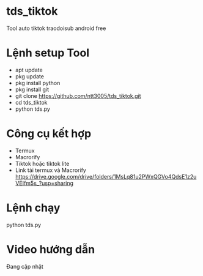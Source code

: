 # tds_tiktok
Tool auto tiktok traodoisub android free

# Lệnh setup Tool
- apt update
- pkg update
- pkg install python
- pkg install git
- git clone https://github.com/ntt3005/tds_tiktok.git
- cd tds_tiktok
- python tds.py

# Công cụ kết hợp
- Termux
- Macrorify
- Tiktok hoặc tiktok lite
- Link tải termux và Macrorify https://drive.google.com/drive/folders/1MsLq81u2PWxQGVo4QdsE1z2uVEIfm5s_?usp=sharing

# Lệnh chạy
python tds.py

# Video hướng dẫn
Đang cập nhật
